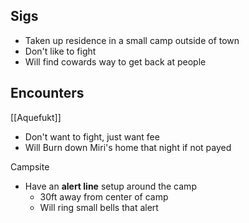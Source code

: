 ## Sigs
 - Taken up residence in a small camp outside of town
 - Don't like to fight
 - Will find cowards way to get back at people

## Encounters
[[Aquefukt]]
- Don't want to fight, just want fee
- Will Burn down Miri's home that night if not payed

Campsite
- Have an **alert line** setup around the camp
	- 30ft away from center of camp
	- Will ring small bells that alert 


